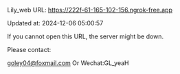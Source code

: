 Lily_web URL: https://222f-61-165-102-156.ngrok-free.app

Updated at: 2024-12-06 05:00:57

If you cannot open this URL, the server might be down.

Please contact: 

goley04@foxmail.com Or Wechat:GL_yeaH